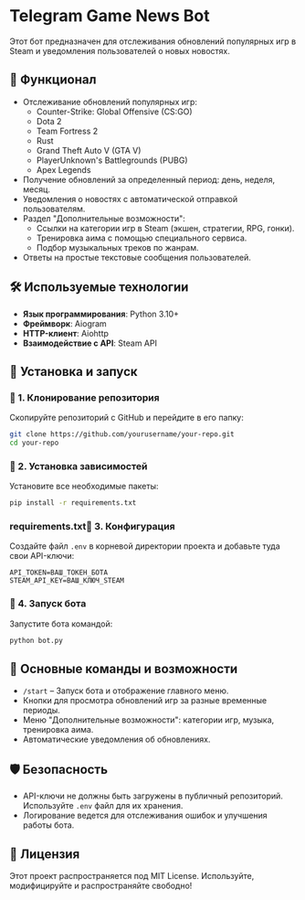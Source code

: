 # Telegram Game News Bot

Этот бот предназначен для отслеживания обновлений популярных игр в Steam и уведомления пользователей о новых новостях.

## 📌 Функционал

- Отслеживание обновлений популярных игр:
  - Counter-Strike: Global Offensive (CS\:GO)
  - Dota 2
  - Team Fortress 2
  - Rust
  - Grand Theft Auto V (GTA V)
  - PlayerUnknown's Battlegrounds (PUBG)
  - Apex Legends
- Получение обновлений за определенный период: день, неделя, месяц.
- Уведомления о новостях с автоматической отправкой пользователям.
- Раздел "Дополнительные возможности":
  - Ссылки на категории игр в Steam (экшен, стратегии, RPG, гонки).
  - Тренировка аима с помощью специального сервиса.
  - Подбор музыкальных треков по жанрам.
- Ответы на простые текстовые сообщения пользователей.

## 🛠 Используемые технологии

- **Язык программирования**: Python 3.10+
- **Фреймворк**: Aiogram
- **HTTP-клиент**: Aiohttp
- **Взаимодействие с API**: Steam API

## 🚀 Установка и запуск

### 🔹 1. Клонирование репозитория

Скопируйте репозиторий с GitHub и перейдите в его папку:

```bash
git clone https://github.com/yourusername/your-repo.git
cd your-repo
```

### 🔹 2. Установка зависимостей

Установите все необходимые пакеты:

```bash
pip install -r requirements.txt
```

### requirements.txt🔹 3. Конфигурация

Создайте файл `.env` в корневой директории проекта и добавьте туда свои API-ключи:

```env
API_TOKEN=ВАШ_ТОКЕН_БОТА
STEAM_API_KEY=ВАШ_КЛЮЧ_STEAM
```

### 🔹 4. Запуск бота

Запустите бота командой:

```bash
python bot.py
```

## 🔧 Основные команды и возможности

- `/start` – Запуск бота и отображение главного меню.
- Кнопки для просмотра обновлений игр за разные временные периоды.
- Меню "Дополнительные возможности": категории игр, музыка, тренировка аима.
- Автоматические уведомления об обновлениях.

## 🛡 Безопасность

- API-ключи не должны быть загружены в публичный репозиторий. Используйте `.env` файл для их хранения.
- Логирование ведется для отслеживания ошибок и улучшения работы бота.

## 📜 Лицензия

Этот проект распространяется под MIT License. Используйте, модифицируйте и распространяйте свободно!

